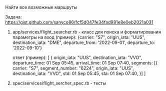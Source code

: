 Найти все возможные маршруты

Задача: https://gist.github.com/sanyco86/fcf5d047fe34fad981e8e0eb2021a031

1. app/services/flight_searcher.rb - класс для поиска и форматирования
   параметры на вход (пример):
   {carrier: "S7", origin_iata: "UUS", destination_iata: "DME", departure_from: '2022-09-01', departure_to: '2022-09-10'}

   ответ (пример):
   [
     {
      origin_iata: "UUS",
      destination_iata: "VVO",
      departure_time: 01 Sep 05:45,
      arrival_time: 01 Sep 07:40,
      segments: [{
         carrier: "S7",
         segment_number: "6224",
         origin_iata: "UUS",
         destination_iata: "VVO",
         std: 01 Sep 05:45,
         sta: 01 Sep 07:40,
     }]
   ]

2. spec/services/flight_sercher_spec.rb - тесты

